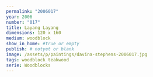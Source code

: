 ```yaml
---
permalink: "2006017"
year: 2006
number: "017"
title: Layang Layang
dimensions: 120 x 160
medium: woodblock
show_in_home: #true or empty
publish: # notyet or blank
image: /assets/p/paintings/davina-stephens-2006017.jpg
tags: woodblock teakwood
serie: Woodblocks
---
```


